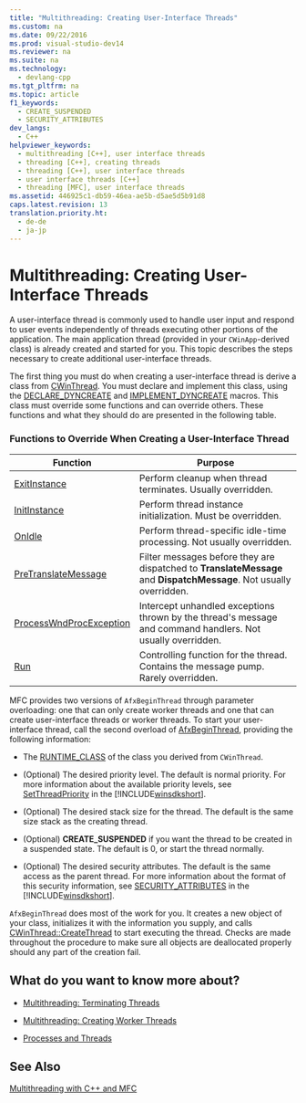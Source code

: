 ```yaml
---
title: "Multithreading: Creating User-Interface Threads"
ms.custom: na
ms.date: 09/22/2016
ms.prod: visual-studio-dev14
ms.reviewer: na
ms.suite: na
ms.technology: 
  - devlang-cpp
ms.tgt_pltfrm: na
ms.topic: article
f1_keywords: 
  - CREATE_SUSPENDED
  - SECURITY_ATTRIBUTES
dev_langs: 
  - C++
helpviewer_keywords: 
  - multithreading [C++], user interface threads
  - threading [C++], creating threads
  - threading [C++], user interface threads
  - user interface threads [C++]
  - threading [MFC], user interface threads
ms.assetid: 446925c1-db59-46ea-ae5b-d5ae5d5b91d8
caps.latest.revision: 13
translation.priority.ht: 
  - de-de
  - ja-jp
---
```

# Multithreading: Creating User-Interface Threads
A user-interface thread is commonly used to handle user input and respond to user events independently of threads executing other portions of the application. The main application thread (provided in your `CWinApp`-derived class) is already created and started for you. This topic describes the steps necessary to create additional user-interface threads.  
  
 The first thing you must do when creating a user-interface thread is derive a class from [CWinThread](../vs140/cwinthread-class.md). You must declare and implement this class, using the [DECLARE_DYNCREATE](../vs140/declare_dyncreate.md) and [IMPLEMENT_DYNCREATE](../vs140/implement_dyncreate.md) macros. This class must override some functions and can override others. These functions and what they should do are presented in the following table.  
  
### Functions to Override When Creating a User-Interface Thread  
  
|Function|Purpose|  
|--------------|-------------|  
|[ExitInstance](../vs140/cwinthread--exitinstance.md)|Perform cleanup when thread terminates. Usually overridden.|  
|[InitInstance](../vs140/cwinthread--initinstance.md)|Perform thread instance initialization. Must be overridden.|  
|[OnIdle](../vs140/cwinthread--onidle.md)|Perform thread-specific idle-time processing. Not usually overridden.|  
|[PreTranslateMessage](../vs140/cwinthread--pretranslatemessage.md)|Filter messages before they are dispatched to **TranslateMessage** and **DispatchMessage**. Not usually overridden.|  
|[ProcessWndProcException](../vs140/cwinthread--processwndprocexception.md)|Intercept unhandled exceptions thrown by the thread's message and command handlers. Not usually overridden.|  
|[Run](../vs140/cwinthread--run.md)|Controlling function for the thread. Contains the message pump. Rarely overridden.|  
  
 MFC provides two versions of `AfxBeginThread` through parameter overloading: one that can only create worker threads and one that can create user-interface threads or worker threads. To start your user-interface thread, call the second overload of [AfxBeginThread](../vs140/afxbeginthread.md), providing the following information:  
  
-   The [RUNTIME_CLASS](../vs140/runtime_class.md) of the class you derived from `CWinThread`.  
  
-   (Optional) The desired priority level. The default is normal priority. For more information about the available priority levels, see [SetThreadPriority](http://msdn.microsoft.com/library/windows/desktop/ms686277) in the [!INCLUDE[winsdkshort](../vs140/includes/winsdkshort_md.md)].  
  
-   (Optional) The desired stack size for the thread. The default is the same size stack as the creating thread.  
  
-   (Optional) **CREATE_SUSPENDED** if you want the thread to be created in a suspended state. The default is 0, or start the thread normally.  
  
-   (Optional) The desired security attributes. The default is the same access as the parent thread. For more information about the format of this security information, see [SECURITY_ATTRIBUTES](http://msdn.microsoft.com/library/windows/desktop/aa379560) in the [!INCLUDE[winsdkshort](../vs140/includes/winsdkshort_md.md)].  
  
 `AfxBeginThread` does most of the work for you. It creates a new object of your class, initializes it with the information you supply, and calls [CWinThread::CreateThread](../vs140/cwinthread--createthread.md) to start executing the thread. Checks are made throughout the procedure to make sure all objects are deallocated properly should any part of the creation fail.  
  
## What do you want to know more about?  
  
-   [Multithreading: Terminating Threads](../vs140/multithreading--terminating-threads.md)  
  
-   [Multithreading: Creating Worker Threads](../vs140/multithreading--creating-worker-threads.md)  
  
-   [Processes and Threads](http://msdn.microsoft.com/library/windows/desktop/ms684841)  
  
## See Also  
 [Multithreading with C++ and MFC](../vs140/multithreading-with-c---and-mfc.md)